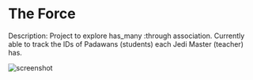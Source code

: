 The Force
=========

Description: Project to explore has_many :through association. Currently able to track the IDs of Padawans (students) each Jedi Master (teacher) has. 

![screenshot](https://raw.github.com/mlsayre/theforce/master/app/assets/images/theforce1.png)
